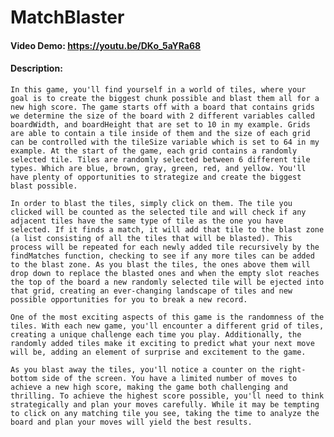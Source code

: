 # MatchBlaster
#### Video Demo:  <https://youtu.be/DKo_5aYRa68>
#### Description:
    In this game, you'll find yourself in a world of tiles, where your goal is to create the biggest chunk possible and blast them all for a new high score. The game starts off with a board that contains grids we determine the size of the board with 2 different variables called boardWidth, and boardHeight that are set to 10 in my example. Grids are able to contain a tile inside of them and the size of each grid can be controlled with the tileSize variable which is set to 64 in my example. At the start of the game, each grid contains a randomly selected tile. Tiles are randomly selected between 6 different tile types. Which are blue, brown, gray, green, red, and yellow. You'll have plenty of opportunities to strategize and create the biggest blast possible.

    In order to blast the tiles, simply click on them. The tile you clicked will be counted as the selected tile and will check if any adjacent tiles have the same type of tile as the one you have selected. If it finds a match, it will add that tile to the blast zone (a list consisting of all the tiles that will be blasted). This process will be repeated for each newly added tile recursively by the findMatches function, checking to see if any more tiles can be added to the blast zone. As you blast the tiles, the ones above them will drop down to replace the blasted ones and when the empty slot reaches the top of the board a new randomly selected tile will be ejected into that grid, creating an ever-changing landscape of tiles and new possible opportunities for you to break a new record.

    One of the most exciting aspects of this game is the randomness of the tiles. With each new game, you'll encounter a different grid of tiles, creating a unique challenge each time you play. Additionally, the randomly added tiles make it exciting to predict what your next move will be, adding an element of surprise and excitement to the game.

    As you blast away the tiles, you'll notice a counter on the right-bottom side of the screen. You have a limited number of moves to achieve a new high score, making the game both challenging and thrilling. To achieve the highest score possible, you'll need to think strategically and plan your moves carefully. While it may be tempting to click on any matching tile you see, taking the time to analyze the board and plan your moves will yield the best results.